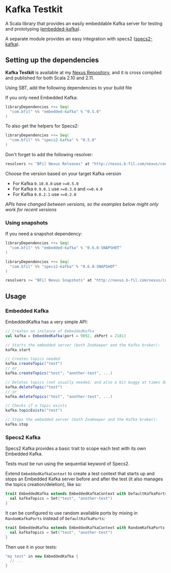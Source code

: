 Kafka Testkit
=============

A Scala library that provides an easily embeddable Kafka server for testing and prototyping ([embedded-kafka](https://github.com/bfil/kafka-testkit/tree/master/embedded-kafka)).

A separate module provides an easy integration with specs2 ([specs2-kafka](https://github.com/bfil/kafka-testkit/tree/master/specs2-kafka)).

Setting up the dependencies
---------------------------

__Kafka Testkit__ is available at my [Nexus Repository](http://nexus.b-fil.com/nexus/content/groups/public/), and it is cross compiled and published for both Scala 2.10 and 2.11.

Using SBT, add the following dependencies to your build file

If you only need Embedded Kafka:

```scala
libraryDependencies ++= Seq(
  "com.bfil" %% "embedded-kafka" % "0.5.0"
)
```

To also get the helpers for Specs2:

```scala
libraryDependencies ++= Seq(
  "com.bfil" %% "specs2-kafka" % "0.5.0"
)
```

Don't forget to add the following resolver:

```scala
resolvers += "BFil Nexus Releases" at "http://nexus.b-fil.com/nexus/content/repositories/releases/"
```

Choose the version based on your target Kafka version

- For Kafka `0.10.0.0` use `>=0.5.0`
- For Kafka `0.9.0.1` use `>=0.3.0` and `<=0.4.0`
- For Kafka `0.8.2.1` use `<=0.2.0`

*APIs have changed between versions, so the examples below might only work for recent versions*

### Using snapshots

If you need a snapshot dependency:

```scala
libraryDependencies ++= Seq(
  "com.bfil" %% "embedded-kafka" % "0.6.0-SNAPSHOT"
)

libraryDependencies ++= Seq(
  "com.bfil" %% "specs2-kafka" % "0.6.0-SNAPSHOT"
)

resolvers += "BFil Nexus Snapshots" at "http://nexus.b-fil.com/nexus/content/repositories/snapshots/"
```

Usage
-----

### Embedded Kafka

EmbeddedKafka has a very simple API:

```scala
// Creates an instance of EmbeddedKafka
val kafka = EmbeddedKafka(port = 9092, zkPort = 2181)

// Starts the embedded server (both ZooKeeper and the Kafka broker):
kafka.start

// Creates topics needed
kafka.createTopic("test")
// or
kafka.createTopics("test", "another-test", ...)

// Deletes topics (not usually needed, and also a bit buggy at times due to the asynchronous nature of topics deletion in Kafka)
kafka.deleteTopic("test")
// or
kafka.deleteTopics("test", "another-test", ...)

// Checks if a topic exists
kafka.topicExists("test")

// Stops the embedded server (both ZooKeeper and the Kafka broker):
kafka.stop
```

### Specs2 Kafka

Specs2 Kafka provides a basic trait to scope each test with its own Embedded Kafka.

Tests must be run using the sequential keyword of Specs2.

Extend `EmbeddedKafkaContext` to create a test context that starts up and stops an Embedded Kafka server before and after the test (it also manages the topics creation/deletion), like so:

```scala
trait EmbeddedKafka extends EmbeddedKafkaContext with DefaultKafkaPorts {
  val kafkaTopics = Set("test", "another-test")
}
```

It can be configured to use random available ports by mixing in `RandomKafkaPorts` instead of `DefaultKafkaPorts`:

```scala
trait EmbeddedKafka extends EmbeddedKafkaContext with RandomKafkaPorts {
  val kafkaTopics = Set("test", "another-test")
}
```

Then use it in your tests:

```scala
"my test" in new EmbeddedKafka {
  // ...
}
```
